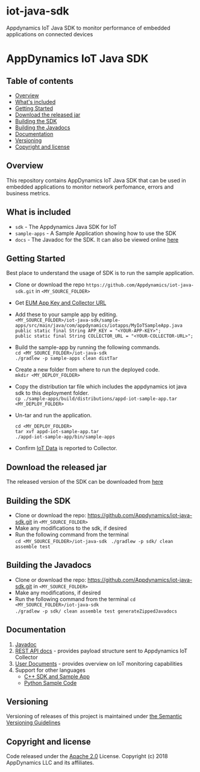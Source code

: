 # iot-java-sdk
Appdynamics IoT Java SDK to monitor performance of embedded applications on connected devices
# AppDynamics IoT Java SDK

## Table of contents

- [Overview](#overview)
- [What's included](#what-is-included)
- [Getting Started](#getting-started)
- [Download the released jar](#download-the-released-jar)
- [Building the SDK](#building-the-sdk)
- [Building the Javadocs](#building-the-javadocs)
- [Documentation](#documentation)
- [Versioning](#versioning)
- [Copyright and license](#copyright-and-license)

## Overview
This repository contains AppDynamics IoT Java SDK that can be used in embedded applications to monitor network perfomance, errors and business metrics.


## What is included

* `sdk` - The Appdynamics Java SDK for IoT 
* `sample-apps` - A Sample Application showing how to use the SDK
* `docs` - The Javadoc for the SDK. It can also be viewed online [here](https://appdynamics.github.io/iot-java-sdk/)


## Getting Started

Best place to understand the usage of SDK is to run the sample application.

* Clone or download the repo `https://github.com/Appdynamics/iot-java-sdk.git` in `<MY_SOURCE_FOLDER>`
 
* Get [EUM App Key and Collector URL](https://docs.appdynamics.com/display/latest/Set+Up+and+Access+IoT+Monitoring#SetUpandAccessIoTMonitoring-iot-app-key)

* Add these to your sample app by editing.  
`<MY_SOURCE_FOLDER>/iot-java-sdk/sample-apps/src/main/java/com/appdynamics/iotapps/MyIoTSampleApp.java`  
`public static final String APP_KEY = "<YOUR-APP-KEY>";`   
`public static final String COLLECTOR_URL = "<YOUR-COLLECTOR-URL>";`  

* Build the sample-app by running the following commands.  
`cd <MY_SOURCE_FOLDER>/iot-java-sdk `  
`./gradlew -p sample-apps clean distTar` 

* Create a new folder from where to run the deployed code.  
`mkdir <MY_DEPLOY_FOLDER>`

* Copy the distribution tar file which includes the appdynamics iot java sdk to this deployment folder.    
`cp ./sample-apps/build/distributions/appd-iot-sample-app.tar <MY_DEPLOY_FOLDER>`

* Un-tar and run the application.  

	`cd <MY_DEPLOY_FOLDER> `  
	`tar xvf appd-iot-sample-app.tar`  
	`./appd-iot-sample-app/bin/sample-apps`  

* Confirm [IoT Data](https://docs.appdynamics.com/display/latest/Confirm+the+IoT+Application+Reported+Data+to+the+Controller) is
reported to Collector.

## Download the released jar 
The released version of the SDK can be downloaded from [here](https://github.com/Appdynamics/iot-java-sdk/releases)

## Building the SDK
* Clone or download the repo: https://github.com/Appdynamics/iot-java-sdk.git in `<MY_SOURCE_FOLDER>`
* Make any modifications to the sdk, if desired
* Run the following command from the terminal  
`cd <MY_SOURCE_FOLDER>/iot-java-sdk `
`./gradlew -p sdk/ clean assemble test `

## Building the Javadocs

* Clone or download the repo: https://github.com/Appdynamics/iot-java-sdk.git in `<MY_SOURCE_FOLDER>`
* Make any modifications, if desired
* Run the following command from the terminal
`cd <MY_SOURCE_FOLDER>/iot-java-sdk `  
`./gradlew -p sdk/ clean assemble test generateZippedJavadocs `
 
## Documentation

1. [Javadoc](https://appdynamics.github.io/iot-java-sdk/) 
2. [REST API docs](https://docs.appdynamics.com/javadocs/iot-rest-api/4.4/latest/) - provides payload structure sent to Appdynamics IoT Collector
3. [User Documents](https://docs.appdynamics.com/display/latest/IoT+Monitoring) - provides overview on IoT monitoring capabilities
4. Support for other languages
    * [C++ SDK and Sample App](https://github.com/Appdynamics/iot-cpp-sdk)
    * [Python Sample Code](https://github.com/Appdynamics/iot-rest-api-sample-apps)


## Versioning
Versioning of releases of this project is maintained under [the Semantic Versioning Guidelines](https://semver.org/)

## Copyright and license

Code released under the [Apache 2.0](https://github.com/Appdynamics/iot-java-sdk/blob/master/LICENSE) License. Copyright (c) 2018 AppDynamics LLC and its affiliates.
